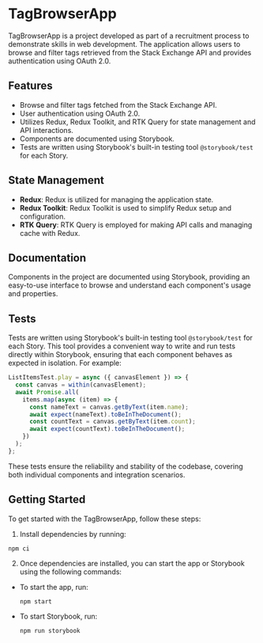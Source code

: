 # TagBrowserApp

TagBrowserApp is a project developed as part of a recruitment process to demonstrate skills in web development. The application allows users to browse and filter tags retrieved from the Stack Exchange API and provides authentication using OAuth 2.0.

## Features

- Browse and filter tags fetched from the Stack Exchange API.
- User authentication using OAuth 2.0.
- Utilizes Redux, Redux Toolkit, and RTK Query for state management and API interactions.
- Components are documented using Storybook.
- Tests are written using Storybook's built-in testing tool `@storybook/test` for each Story.

## State Management

- **Redux**: Redux is utilized for managing the application state.
- **Redux Toolkit**: Redux Toolkit is used to simplify Redux setup and configuration.
- **RTK Query**: RTK Query is employed for making API calls and managing cache with Redux.

## Documentation

Components in the project are documented using Storybook, providing an easy-to-use interface to browse and understand each component's usage and properties.

## Tests

Tests are written using Storybook's built-in testing tool `@storybook/test` for each Story. This tool provides a convenient way to write and run tests directly within Storybook, ensuring that each component behaves as expected in isolation. For example:

```javascript
ListItemsTest.play = async ({ canvasElement }) => {
  const canvas = within(canvasElement);
  await Promise.all(
    items.map(async (item) => {
      const nameText = canvas.getByText(item.name);
      await expect(nameText).toBeInTheDocument();
      const countText = canvas.getByText(item.count);
      await expect(countText).toBeInTheDocument();
    })
  );
};
```

These tests ensure the reliability and stability of the codebase, covering both individual components and integration scenarios.

## Getting Started

To get started with the TagBrowserApp, follow these steps:

1. Install dependencies by running:

```
npm ci
```

2. Once dependencies are installed, you can start the app or Storybook using the following commands:

- To start the app, run:

  ```
  npm start
  ```

- To start Storybook, run:

  ```
  npm run storybook
  ```
